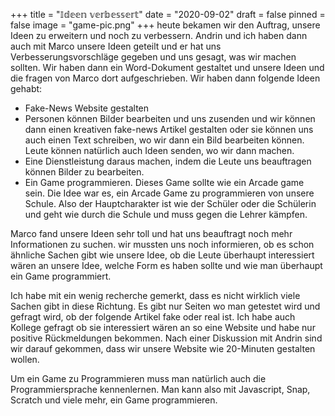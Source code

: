 +++
title = "𝕀𝕕𝕖𝕖𝕟 𝕧𝕖𝕣𝕓𝕖𝕤𝕤𝕖𝕣𝕥"
date = "2020-09-02"
draft = false
pinned = false
image = "game-pic.png"
+++
heute bekamen wir den Auftrag, unsere Ideen zu erweitern und noch zu verbessern. Andrin und ich haben dann auch mit Marco unsere Ideen geteilt und er hat uns Verbesserungsvorschläge gegeben und uns gesagt, was wir machen sollten. Wir haben dann ein Word-Dokument gestaltet und unsere Ideen und die fragen von Marco dort aufgeschrieben. Wir haben dann folgende Ideen gehabt:

* Fake-News Website gestalten
* Personen können Bilder bearbeiten und uns zusenden und wir können dann einen kreativen fake-news Artikel gestalten oder sie können uns auch einen Text schreiben, wo wir dann ein Bild bearbeiten können. Leute können natürlich auch Ideen senden, wo wir dann machen.
* Eine Dienstleistung daraus machen, indem die Leute uns beauftragen können Bilder zu bearbeiten.
* Ein Game programmieren. Dieses Game sollte wie ein Arcade game sein. Die Idee war es, ein Arcade Game zu programmieren von unsere Schule. Also der Hauptcharakter ist wie der Schüler oder die Schülerin und geht wie durch die Schule und muss gegen die Lehrer kämpfen.

Marco fand unsere Ideen sehr toll und hat uns beauftragt noch mehr Informationen zu suchen. wir mussten uns noch informieren, ob es schon ähnliche Sachen gibt wie unsere Idee, ob die Leute überhaupt interessiert wären an unsere Idee, welche Form es haben sollte und wie man überhaupt ein Game programmiert.

Ich habe mit ein wenig recherche gemerkt, dass es nicht wirklich viele Sachen gibt in diese Richtung. Es gibt nur Seiten wo man getestet wird und gefragt wird, ob der folgende Artikel fake oder real ist. Ich habe auch Kollege gefragt ob sie interessiert wären an so eine Website und habe nur positive Rückmeldungen bekommen. Nach einer Diskussion mit Andrin sind wir darauf gekommen, dass wir unsere Website wie 20-Minuten gestalten wollen.

Um ein Game zu Programmieren muss man natürlich auch die Programmiersprache kennenlernen. Man kann also mit Javascript, Snap, Scratch und viele mehr, ein Game programmieren.